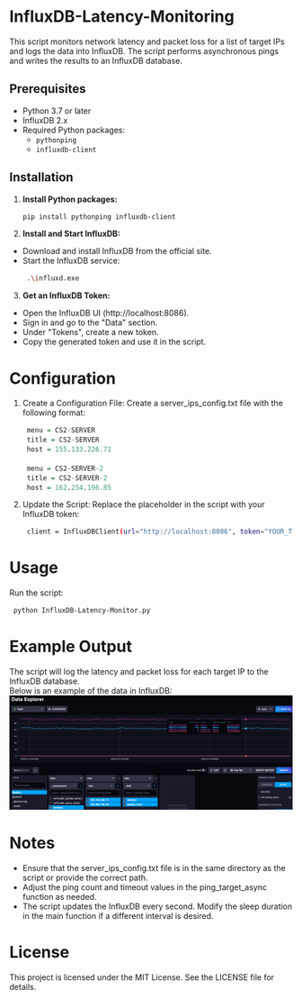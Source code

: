 # InfluxDB-Latency-Monitoring
 
This script monitors network latency and packet loss for a list of target IPs and logs the data into InfluxDB. The script performs asynchronous pings and writes the results to an InfluxDB database.

## Prerequisites

- Python 3.7 or later
- InfluxDB 2.x
- Required Python packages:
  - `pythonping`
  - `influxdb-client`

## Installation

1. **Install Python packages:**
   ```sh
   pip install pythonping influxdb-client
   ```
2. **Install and Start InfluxDB:**
- Download and install InfluxDB from the official site.
- Start the InfluxDB service:
   ```sh
    .\influxd.exe
   ```
3. **Get an InfluxDB Token:**
- Open the InfluxDB UI (http://localhost:8086).
- Sign in and go to the "Data" section.
- Under "Tokens", create a new token.
- Copy the generated token and use it in the script.

# Configuration
1. Create a Configuration File:
Create a server_ips_config.txt file with the following format:
   ```r
    menu = CS2-SERVER
    title = CS2-SERVER
    host = 155.133.226.71
    
    menu = CS2-SERVER-2
    title = CS2-SERVER-2
    host = 162.254.196.85
   ```
   
2. Update the Script:
Replace the placeholder in the script with your InfluxDB token:

   ```bash
    client = InfluxDBClient(url="http://localhost:8086", token="YOUR_TOKEN_HERE", org="Networks", debug=False)
   ```
   
# Usage
Run the script:

   ```bash
    python InfluxDB-Latency-Monitor.py
   ```

# Example Output
The script will log the latency and packet loss for each target IP to the InfluxDB database. <br>Below is an example of the data in InfluxDB:
![InfluxDB Example](InfluxDB_example.png)


# Notes
- Ensure that the server_ips_config.txt file is in the same directory as the script or provide the correct path.
- Adjust the ping count and timeout values in the ping_target_async function as needed.
- The script updates the InfluxDB every second. Modify the sleep duration in the main function if a different interval is desired.

# License
This project is licensed under the MIT License. See the LICENSE file for details.
